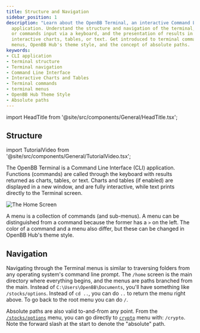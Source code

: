 ```yaml
---
title: Structure and Navigation
sidebar_position: 1
description: "Learn about the OpenBB Terminal, an interactive Command Line Interface"
  application. Understand the structure and navigation of the terminal, functions
  or commands input via a keyboard, and the presentation of results in the form of
  interactive charts, tables, or text. Get introduced to terminal commands, terminal
  menus, OpenBB Hub's theme style, and the concept of absolute paths.
keywords:
- CLI application
- terminal structure
- Terminal navigation
- Command Line Interface
- Interactive Charts and Tables
- Terminal commands
- terminal menus
- OpenBB Hub Theme Style
- Absolute paths
---
```


import HeadTitle from '@site/src/components/General/HeadTitle.tsx';

<HeadTitle title="Structure and Navigation - Overview - Usage | OpenBB Terminal Docs" />

## Structure

import TutorialVideo from '@site/src/components/General/TutorialVideo.tsx';

<TutorialVideo
  youtubeLink="https://www.youtube.com/embed/8qjG_SyuQgY?si=kc948AQLp3yrfkgB"
  videoLegend="Short introduction to terminal structure"
/>

The OpenBB Terminal is a Command Line Interface (CLI) application. Functions (commands) are called through the keyboard with results returned as charts, tables, or text.  Charts and tables (if enabled) are displayed in a new window, and are fully interactive, while text prints directly to the Terminal screen.

![The Home Screen](https://user-images.githubusercontent.com/85772166/233247655-2f8d0dae-be68-48ca-9b35-123b5b985cb6.png)

A menu is a collection of commands (and sub-menus). A menu can be distinguished from a command because the former has a `>` on the left. The color of a command and a menu also differ, but these can be changed in OpenBB Hub's theme style.

## Navigation

Navigating through the Terminal menus is similar to traversing folders from any operating system's command line prompt. The `/home` screen is the main directory where everything begins, and the menus are paths branched from the main. Instead of `C:\Users\OpenBB\Documents`, you'll have something like `/stocks/options`. Instead of `cd ..`, you can do `..` to return the menu right above. To go back to the root menu you can do `/`.

Absolute paths are also valid to-and-from any point. From the [`/stocks/options`](/terminal/menus/stocks/options) menu, you can go directly to [`crypto`](/terminal/menus/crypto) menu with: `/crypto`. Note the forward slash at the start to denote the "absolute" path.


<TutorialVideo
  youtubeLink="https://www.youtube.com/embed/xy8LElyYmaI?si=psfs7nD9xjb-N1N8"
  videoLegend="Short introduction to navigation"
/>
